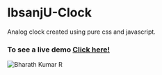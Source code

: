 # IbsanjU-Clock

Analog clock created using pure css and javascript.

### To see a live demo [Click here!](https://ibsanju.github.io/ibs-Clock/)
<img src="https://komarev.com/ghpvc/?username=IbsanjU&label=Profile+Views&color=brightgreen&style=plastic" alt="Bharath Kumar R" />
